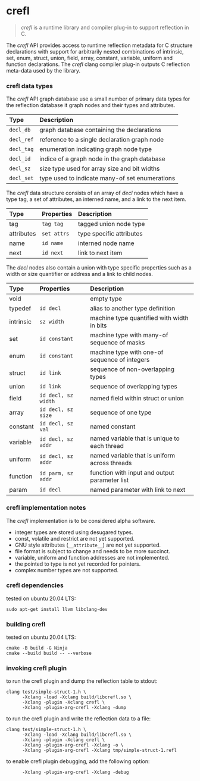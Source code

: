 # crefl

> _crefl_ is a runtime library and compiler plug-in to support reflection in C.

The _crefl_ API provides access to runtime reflection metadata for C
structure declarations with support for arbitrarily nested combinations
of intrinsic, set, enum, struct, union, field, array, constant, variable,
uniform and function declarations. The _crefl_ clang compiler plug-in
outputs C reflection meta-data used by the library.

### crefl data types

The _crefl_ API graph database use a small number of primary data types
for the reflection database it graph nodes and their types and attributes.

| Type       | Description                                    |
| :--------- | :--------------------------------------------- |
| `decl_db`  | graph database containing the declarations     |
| `decl_ref` | reference to a single declaration graph node   |
| `decl_tag` | enumeration indicating graph node type         |
| `decl_id`  | indice of a graph node in the graph database   |
| `decl_sz`  | size type used for array size and bit widths   |
| `decl_set` | type used to indicate many-of set enumerations |

The _crefl_ data structure consists of an array of _decl_ nodes which have a
type tag, a set of attributes, an interned name, and a link to the next item.

| Type       | Properties         | Description                                    |
| :--------- | :----------------- | :--------------------------------------------- |
| tag        | `tag tag`          | tagged union node type                         |
| attributes | `set attrs`        | type specific attributes                       |
| name       | `id name`          | interned node name                             |
| next       | `id next`          | link to next item                              |

The _decl_ nodes also contain a union with type specific properties such as a
width or size quantifier or address and a link to child nodes.

| Type       | Properties         | Description                                    |
| :--------- | :----------------- | :--------------------------------------------- |
| void       |                    | empty type                                     |
| typedef    | `id decl`          | alias to another type definition               |
| intrinsic  | `sz width`         | machine type quantified with width in bits     |
| set        | `id constant`      | machine type with many-of sequence of masks    |
| enum       | `id constant`      | machine type with one-of sequence of integers  |
| struct     | `id link`          | sequence of non-overlapping types              |
| union      | `id link`          | sequence of overlapping types                  |
| field      | `id decl, sz width`| named field within struct or union             |
| array      | `id decl, sz size` | sequence of one type                           |
| constant   | `id decl, sz val`  | named constant                                 |
| variable   | `id decl, sz addr` | named variable that is unique to each thread   |
| uniform    | `id decl, sz addr` | named variable that is uniform across threads  |
| function   | `id parm, sz addr` | function with input and output parameter list  |
| param      | `id decl`          | named parameter with link to next              |

### crefl implementation notes

The _crefl_ implementation is to be considered alpha software.

- integer types are stored using desugared types.
- const, volatile and restrict are not yet supported.
- GNU style attributes (`__attribute__`) are not yet supported.
- file format is subject to change and needs to be more succinct.
- variable, uniform and function addresses are not implemented.
- the pointed to type is not yet recorded for pointers.
- complex number types are not supported.

### crefl dependencies

tested on ubuntu 20.04 LTS:

```
sudo apt-get install llvm libclang-dev
```

### building crefl

tested on ubuntu 20.04 LTS:

```
cmake -B build -G Ninja
cmake --build build -- --verbose
```

### invoking crefl plugin

to run the crefl plugin and dump the reflection table to stdout:

```
clang test/simple-struct-1.h \
      -Xclang -load -Xclang build/libcrefl.so \
      -Xclang -plugin -Xclang crefl \
      -Xclang -plugin-arg-crefl -Xclang -dump
```

to run the crefl plugin and write the reflection data to a file:

```
clang test/simple-struct-1.h \
      -Xclang -load -Xclang build/libcrefl.so \
      -Xclang -plugin -Xclang crefl \
      -Xclang -plugin-arg-crefl -Xclang -o \
      -Xclang -plugin-arg-crefl -Xclang tmp/simple-struct-1.refl
```

to enable crefl plugin debugging, add the following option:

```
      -Xclang -plugin-arg-crefl -Xclang -debug
```
